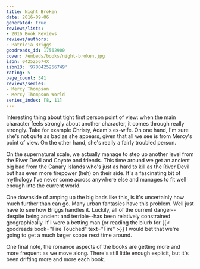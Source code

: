 ```yaml
---
title: Night Broken
date: 2016-09-06
generated: true
reviews/lists:
- 2016 Book Reviews
reviews/authors:
- Patricia Briggs
goodreads_id: 17562900
cover: /embeds/books/night-broken.jpg
isbn: 042525674X
isbn13: '9780425256749'
rating: 5
page_count: 341
reviews/series:
- Mercy Thompson
- Mercy Thompson World
series_index: [8, 11]
---
```

Interesting thing about tight first person point of view: when the main character feels strongly about another character, it comes through really strongly. Take for example Christy, Adam's ex-wife. On one hand, I'm sure she's not quite as bad as she appears, given that all we see is from Mercy's point of view. On the other hand, she's really a fairly troubled person.  

On the supernatural scale, we actually manage to step up another level from the River Devil and Coyote and friends. This time around we get an ancient big bad from the Canary Islands who's just as hard to kill as the River Devil but has even more firepower (heh) on their side. It's a fascinating bit of mythology I've never come across anywhere else and manages to fit well enough into the current world.  

<!--more-->

One downside of amping up the big bads like this, is it's uncertainly how much further than can go. Many urban fantasies have this problem. Well just have to see how Briggs handles it. Luckily, all of the current danger--despite being ancient and terrible--has been relatively constrained geographically. If I were a betting man (or reading the blurb for {{< goodreads book="Fire Touched" text="Fire" >}} I would bet that we're going to get a much larger scope next time around.  

One final note, the romance aspects of the books are getting more and more frequent as we move along. There's still little enough explicit, but it's been drifting more and more each book.